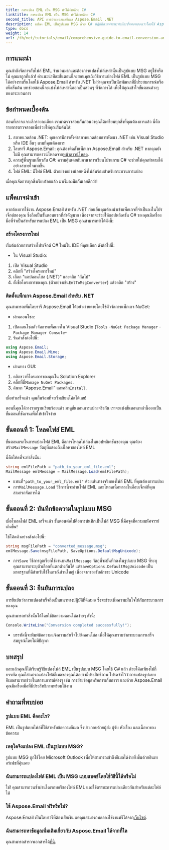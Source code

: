 ```yaml
---
title: การแปลง EML เป็น MSG ทำได้ง่ายด้วย C#
linktitle: การแปลง EML เป็น MSG ทำได้ง่ายด้วย C#
second_title: API การประมวลผลอีเมล Aspose.Email .NET
description: แปลง EML เป็นรูปแบบ MSG ด้วย C# ปฏิบัติตามคำแนะนำทีละขั้นตอนของเราโดยใช้ Aspose.Email สำหรับ .NET เพื่อการแปลงไฟล์ที่ราบรื่น
type: docs
weight: 14
url: /th/net/tutorials/email/comprehensive-guide-to-email-conversion-and-export/eml-to-msg-convert-made-easy-using-csharp/
---
```

## การแนะนำ

คุณกำลังจัดการกับไฟล์ EML จำนวนมากและต้องการแปลงไฟล์เหล่านั้นเป็นรูปแบบ MSG อยู่ใช่หรือไม่ คุณมาถูกที่แล้ว! คำแนะนำทีละขั้นตอนนี้จะสอนคุณถึงวิธีการแปลงไฟล์ EML เป็นรูปแบบ MSG ได้อย่างราบรื่นโดยใช้ Aspose.Email สำหรับ .NET ไม่ว่าคุณจะเป็นนักพัฒนาที่มีประสบการณ์หรือเพิ่งเริ่มต้น บทช่วยสอนนี้จะแบ่งไฟล์เหล่านี้ออกเป็นส่วนๆ ที่จัดการได้ เพื่อให้คุณเข้าใจขั้นตอนต่างๆ ของกระบวนการ

## ข้อกำหนดเบื้องต้น

ก่อนที่เราจะเจาะลึกรายละเอียด เรามาตรวจสอบกันก่อนว่าคุณได้เตรียมทุกสิ่งที่คุณต้องการแล้ว นี่คือรายการตรวจสอบเพื่อช่วยให้คุณเริ่มต้นได้:

1. สภาพแวดล้อม .NET: คุณควรมีการตั้งค่าสภาพแวดล้อมการพัฒนา .NET เช่น Visual Studio หรือ IDE อื่นๆ ตามที่คุณต้องการ
2.  ไลบรารี Aspose.Email: คุณต้องติดตั้งแพ็กเกจ Aspose.Email สำหรับ .NET หากคุณยังไม่มี คุณสามารถดาวน์โหลดจาก[หน้าดาวน์โหลด](https://releases.aspose.com/email/net/).
3. ความรู้พื้นฐานเกี่ยวกับ C#: ความคุ้นเคยกับภาษาการเขียนโปรแกรม C# จะช่วยให้คุณทำตามได้อย่างสบายใจมากขึ้น
4. ไฟล์ EML: มีไฟล์ EML ตัวอย่างอย่างน้อยหนึ่งไฟล์พร้อมสำหรับกระบวนการแปลง

เมื่อคุณจัดการทุกสิ่งเรียบร้อยแล้ว มาเริ่มลงมือกันเลยดีกว่า!

## แพ็คเกจนำเข้า

หากต้องการใช้งาน Aspose.Email สำหรับ .NET ก่อนอื่นคุณต้องนำเข้าแพ็คเกจที่จำเป็นลงในโปรเจ็กต์ของคุณ ซึ่งถือเป็นขั้นตอนแรกที่สำคัญมาก เนื่องจากจะช่วยให้แอปพลิเคชัน C# ของคุณมีเครื่องมือที่จำเป็นสำหรับการแปลง EML เป็น MSG คุณสามารถทำได้ดังนี้:

### สร้างโครงการใหม่

เริ่มต้นด้วยการสร้างโปรเจ็กต์ C# ใหม่ใน IDE ที่คุณเลือก ดังต่อไปนี้:

- ใน Visual Studio: 
1. เปิด Visual Studio
2. คลิกที่ "สร้างโครงการใหม่"
3. เลือก "แอปคอนโซล (.NET)" และคลิก "ถัดไป"
4.  ตั้งชื่อโครงการของคุณ (ตัวอย่างเช่น`EmlToMsgConverter`) แล้วคลิก "สร้าง"

### ติดตั้งแพ็กเกจ Aspose.Email สำหรับ .NET

คุณสามารถเพิ่มไลบรารี Aspose.Email ได้อย่างง่ายดายโดยใช้ตัวจัดการแพ็กเกจ NuGet:

- ผ่านคอนโซล:
1. เปิดคอนโซลตัวจัดการแพ็คเกจใน Visual Studio (`Tools` -`NuGet Package Manager` -`Package Manager Console`-
2. รันคำสั่งต่อไปนี้:

```csharp
using Aspose.Email;
using Aspose.Email.Mime;
using Aspose.Email.Storage;
```

- ผ่านทาง GUI:
1. คลิกขวาที่โครงการของคุณใน Solution Explorer
2.  คลิ๊กที่นี่`Manage NuGet Packages`.
3.  ค้นหา “Aspose.Email” และคลิก`Install`.

เมื่อทำเสร็จแล้ว คุณก็พร้อมที่จะเริ่มเขียนโค้ดได้เลย!

ตอนนี้คุณได้วางรากฐานเรียบร้อยแล้ว มาดูขั้นตอนการแปลงจริงกัน เราจะแบ่งขั้นตอนเหล่านี้ออกเป็นขั้นตอนที่ชัดเจนเพื่อให้เข้าใจง่าย

## ขั้นตอนที่ 1: โหลดไฟล์ EML

 ขั้นตอนแรกในการแปลงไฟล์ EML คือการโหลดไฟล์ลงในแอปพลิเคชันของคุณ คุณต้องสร้าง`MailMessage` วัตถุที่แสดงถึงเนื้อหาของไฟล์ EML

นี่คือโค้ดที่จะทำสิ่งนั้น:

```csharp
string emlFilePath = "path_to_your_eml_file.eml";
MailMessage emlMessage = MailMessage.Load(emlFilePath);
```
 
-  แทนที่`"path_to_your_eml_file.eml"` ด้วยเส้นทางจริงของไฟล์ EML ที่คุณต้องการแปลง
-  การ`MailMessage.Load` วิธีการนี้จะอ่านไฟล์ EML และโหลดเนื้อหาลงในอ็อบเจ็กต์ที่คุณสามารถจัดการได้

## ขั้นตอนที่ 2: บันทึกข้อความในรูปแบบ MSG

เมื่อโหลดไฟล์ EML เสร็จแล้ว ขั้นตอนต่อไปคือการบันทึกเป็นไฟล์ MSG นี่คือจุดที่ความมหัศจรรย์เกิดขึ้น!

ใช้โค้ดตัวอย่างดังต่อไปนี้:

```csharp
string msgFilePath = "converted_message.msg";
emlMessage.Save(msgFilePath, SaveOptions.DefaultMsgUnicode);
```
 
-  การ`Save` วิธีการถูกเรียกใช้งานบน`MailMessage` วัตถุที่จะบันทึกลงในรูปแบบ MSG ที่ระบุ คุณสามารถระบุตัวเลือกที่แตกต่างกันได้ แต่`SaveOptions.DefaultMsgUnicode` เป็นมาตรฐานที่ดีสำหรับใช้ในกรณีส่วนใหญ่ เนื่องจากรองรับอักขระ Unicode

## ขั้นตอนที่ 3: ยืนยันการแปลง

การยืนยันว่าการแปลงสำเร็จถือเป็นแนวทางปฏิบัติที่ดีเสมอ ซึ่งจะช่วยเพิ่มความมั่นใจให้กับกระบวนการของคุณ

คุณสามารถทำสิ่งนั้นได้โดยใช้ข้อความคอนโซลง่ายๆ ดังนี้:

```csharp
Console.WriteLine("Conversion completed successfully!");
```
 
- บรรทัดนี้จะพิมพ์ข้อความแจ้งความสำเร็จไปยังคอนโซล เพื่อให้คุณทราบว่ากระบวนการเสร็จสมบูรณ์โดยไม่มีปัญหา

## บทสรุป

และแล้วคุณก็ได้เรียนรู้วิธีแปลงไฟล์ EML เป็นรูปแบบ MSG โดยใช้ C# แล้ว ด้วยโค้ดเพียงไม่กี่บรรทัด คุณก็สามารถแปลงไฟล์อีเมลของคุณได้อย่างมีประสิทธิภาพ โปรดจำไว้ว่าการแปลงรูปแบบอีเมลสามารถช่วยในสถานการณ์ต่างๆ เช่น การย้ายข้อมูลหรือการเก็บถาวร และด้วย Aspose.Email คุณมีเครื่องมือที่มีประสิทธิภาพพร้อมใช้งาน

## คำถามที่พบบ่อย

### รูปแบบ EML คืออะไร?
EML เป็นรูปแบบไฟล์ที่ใช้สำหรับข้อความอีเมล ซึ่งประกอบด้วยผู้ส่ง ผู้รับ หัวเรื่อง และเนื้อหาของข้อความ

### เหตุใดจึงแปลง EML เป็นรูปแบบ MSG?
รูปแบบ MSG ถูกใช้โดย Microsoft Outlook เพื่อให้สามารถเข้าถึงอีเมลได้ง่ายยิ่งขึ้นด้วยอินเทอร์เฟซที่คุ้นเคย

### ฉันสามารถแปลงไฟล์ EML เป็น MSG แบบแบตช์โดยใช้วิธีนี้ได้หรือไม่
ใช่! คุณสามารถวนซ้ำผ่านไดเรกทอรีของไฟล์ EML และใช้ตรรกะการแปลงเดียวกันสำหรับแต่ละไฟล์ได้

### ใช้ Aspose.Email ฟรีหรือไม่?
 Aspose.Email เป็นไลบรารีที่ต้องเสียเงิน แต่คุณสามารถทดลองใช้งานฟรีได้จาก[เว็บไซต์](https://releases.aspose.com/).

### ฉันสามารถหาข้อมูลเพิ่มเติมเกี่ยวกับ Aspose.Email ได้จากที่ใด
 คุณสามารถสำรวจเอกสารได้[ที่นี่](https://reference.aspose.com/email/net/).